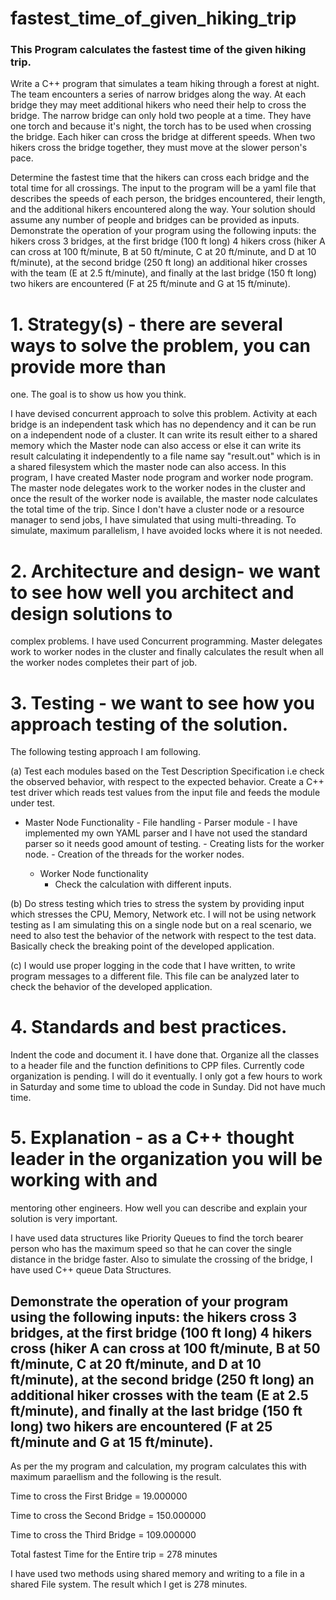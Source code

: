 # fastest_time_of_given_hiking_trip
### This Program calculates the fastest time of the given hiking trip.

Write a C++ program that simulates a team hiking through a forest at night. The team
encounters a series of narrow bridges along the way. At each bridge they may meet additional
hikers who need their help to cross the bridge.
The narrow bridge can only hold two people at a time. They have one torch and because it's
night, the torch has to be used when crossing the bridge. Each hiker can cross the bridge at
different speeds. When two hikers cross the bridge together, they must move at the slower
person's pace.

Determine the fastest time that the hikers can cross each bridge and the total time for all
crossings. The input to the program will be a yaml file that describes the speeds of each person,
the bridges encountered, their length, and the additional hikers encountered along the way.
Your solution should assume any number of people and bridges can be provided as inputs.
Demonstrate the operation of your program using the following inputs: the hikers cross 3
bridges, at the first bridge (100 ft long) 4 hikers cross (hiker A can cross at 100 ft/minute, B at 50
ft/minute, C at 20 ft/minute, and D at 10 ft/minute), at the second bridge (250 ft long) an
additional hiker crosses with the team (E at 2.5 ft/minute), and finally at the last bridge (150 ft
long) two hikers are encountered (F at 25 ft/minute and G at 15 ft/minute).


# 1. Strategy(s) - there are several ways to solve the problem, you can provide more than
one. The goal is to show us how you think.


I have devised concurrent approach to solve this problem. Activity at each bridge is an independent task which has no dependency and it can be run on a independent node of a cluster. It can write its result either to a shared memory which the Master node can also access or else it can write its result calculating it independently to a file name say "result.out" which is in a shared filesystem which the master node can also access. In this program, I have created Master node program and worker node program. The master node delegates work to the worker nodes in the cluster and once the result of the worker node is available, the master node calculates the total time of the trip. Since I don't have a cluster node or a resource manager to send jobs, I have simulated that using multi-threading. To simulate, maximum parallelism, I have avoided locks where it is not needed.



# 2. Architecture and design- we want to see how well you architect and design solutions to
complex problems.
I have used Concurrent programming. Master delegates work to worker nodes in the cluster and finally calculates the result when all the worker nodes completes their part of job.


# 3. Testing - we want to see how you approach testing of the solution.
The following testing approach I am following.


(a) Test each modules based on the Test Description Specification i.e check the observed behavior, with respect to the expected behavior. Create a C++ test driver which reads test values from the input file and feeds the module under test.
   
   - Master Node Functionality
          - File handling
          - Parser module - I have implemented my own YAML parser and I have not used the standard parser so it needs
          good amount of testing.
          - Creating lists for the worker node.
          - Creation of the threads for the worker nodes.
   
   
      - Worker Node functionality
          - Check the calculation with different inputs.
   
   
   (b) Do stress testing which tries to stress the system by providing input which stresses the CPU, Memory, Network etc.
   I will not be using network testing as I am simulating this on a single node but on a real scenario, we need to also
   test the behavior of the network with respect to the test data. Basically check the breaking point of the developed
   application.
   
   
   (c) I would use proper logging in the code that I have written, to write program messages to a different file. This file
   can be analyzed later to check the behavior of the developed application.
   


# 4. Standards and best practices.

Indent the code and document it. I have done that. Organize all the classes to a header file and the function definitions to CPP files. Currently code organization is pending. I will do it eventually. I only got a few hours to work in Saturday and some time to ubload the code in Sunday. Did not have much time.


# 5. Explanation - as a C++ thought leader in the organization you will be working with and
mentoring other engineers. How well you can describe and explain your solution is very
important.

I have used data structures like Priority Queues to find the torch bearer person who has the maximum speed so that he 
can cover the single distance in the bridge faster. Also to simulate the crossing of the bridge, I have used C++ queue Data Structures.


## Demonstrate the operation of your program using the following inputs: the hikers cross 3 bridges, at the first bridge (100 ft long) 4 hikers cross (hiker A can cross at 100 ft/minute, B at 50 ft/minute, C at 20 ft/minute, and D at 10 ft/minute), at the second bridge (250 ft long) an additional hiker crosses with the team (E at 2.5 ft/minute), and finally at the last bridge (150 ft long) two hikers are encountered (F at 25 ft/minute and G at 15 ft/minute).

As per the my program and calculation, my program calculates this with maximum paraellism and the following is the result.

Time to cross the First Bridge = 19.000000 

Time to cross the Second Bridge = 150.000000 

Time to cross the Third Bridge = 109.000000 

Total fastest Time for the Entire trip =  278 minutes

I have used two methods using shared memory and writing to a file in a shared File system. The result which I get is 278 minutes.

